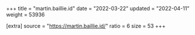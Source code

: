 +++
title = "martin.baillie.id"
date = "2022-03-22"
updated = "2022-04-11"
weight = 53936

[extra]
source = "https://martin.baillie.id/"
ratio = 6
size = 53
+++
